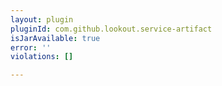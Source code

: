 ```yaml
---
layout: plugin
pluginId: com.github.lookout.service-artifact
isJarAvailable: true
error: ''
violations: []

---
```

